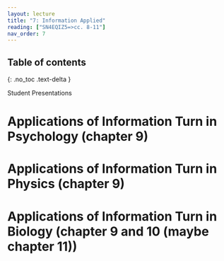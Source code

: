 ```yaml
---
layout: lecture
title: "7: Information Applied"
reading: ["SN4EQIZ5=>cc. 8-11"]
nav_order: 7
---
```


## Table of contents
{: .no_toc .text-delta } 

Student Presentations

# Applications of Information Turn in Psychology (chapter 9)

# Applications of Information Turn in Physics (chapter 9)

# Applications of Information Turn in Biology (chapter 9 and 10 (maybe chapter 11))

